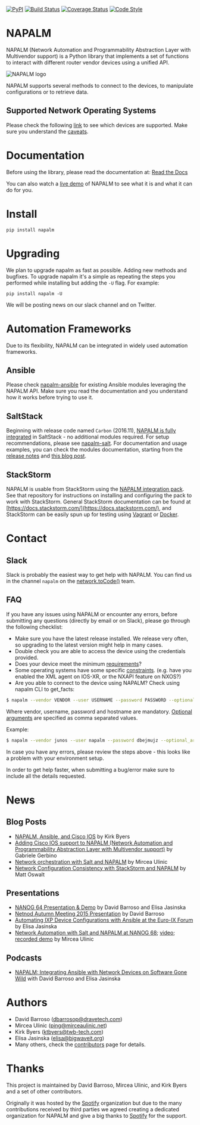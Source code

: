 [![PyPI](https://img.shields.io/pypi/v/napalm.svg)](https://pypi.python.org/pypi/napalm)
[![Build Status](https://travis-ci.org/napalm-automation/napalm.svg?branch=master)](https://travis-ci.org/napalm-automation/napalm)
[![Coverage Status](https://coveralls.io/repos/github/napalm-automation/napalm/badge.svg)](https://coveralls.io/github/napalm-automation/napalm)
[![Code Style](https://img.shields.io/badge/code%20style-black-000000.svg)](https://github.com/ambv/black)


NAPALM
======
NAPALM (Network Automation and Programmability Abstraction Layer with Multivendor support) is a Python library that implements a set of functions to interact with different router vendor devices using a unified API.

![NAPALM logo](static/logo.png?raw=true "NAPALM logo")

NAPALM supports several methods to connect to the devices, to manipulate configurations or to retrieve data.

Supported Network Operating Systems
-----------------------------------

Please check the following [link](https://napalm.readthedocs.io/en/latest/support/index.html) to see which devices are supported. Make sure you understand the [caveats](https://napalm.readthedocs.io/en/latest/support/index.html#caveats).

Documentation
=============

Before using the library, please read the documentation at: [Read the Docs](https://napalm.readthedocs.io)

You can also watch a [live demo](https://youtu.be/93q-dHC0u0I) of NAPALM to see what it is and what it can do for you.

Install
=======

```
pip install napalm
```


Upgrading
=========

We plan to upgrade napalm as fast as possible. Adding new methods and bugfixes. To upgrade napalm it's a simple as repeating the steps you performed while installing but adding the `-U` flag. For example:

```
pip install napalm -U
```

We will be posting news on our slack channel and on Twitter.


Automation Frameworks
======================

Due to its flexibility, NAPALM can be integrated in widely used automation frameworks.


Ansible
-------

Please check [napalm-ansible](https://github.com/napalm-automation/napalm-ansible) for existing Ansible modules leveraging the NAPALM API. Make sure you read the documentation and you understand how it works before trying to use it.


SaltStack
---------

Beginning with release code named `Carbon` (2016.11), [NAPALM is fully integrated](https://mirceaulinic.net/2016-11-30-salt-carbon-released/) in SaltStack - no additional modules required. For setup recommendations, please see [napalm-salt](https://github.com/napalm-automation/napalm-salt). For documentation and usage examples, you can check the modules documentation, starting from the [release notes](https://docs.saltstack.com/en/develop/topics/releases/2016.11.0.html#network-automation-napalm) and [this blog post](https://mirceaulinic.net/2016-11-17-network-orchestration-with-salt-and-napalm/).

StackStorm
----------

NAPALM is usable from StackStorm using the [NAPALM integration pack](https://github.com/StackStorm-Exchange/stackstorm-napalm). See that repository for instructions on installing and configuring the pack to work with StackStorm. General StackStorm documentation can be found at [https://docs.stackstorm.com/](https://docs.stackstorm.com/), and StackStorm can be easily spun up for testing using [Vagrant](https://github.com/StackStorm/st2vagrant) or [Docker](https://github.com/StackStorm/st2-docker).


Contact
=======

Slack
-----

Slack is probably the easiest way to get help with NAPALM. You can find us in the channel `napalm` on the [network.toCode()](https://networktocode.herokuapp.com/) team.

FAQ
---

If you have any issues using NAPALM or encounter any errors, before submitting any questions (directly by email or on Slack), please go through the following checklist:

- Make sure you have the latest release installed. We release very often, so upgrading to the latest version might help in many cases.
- Double check you are able to access the device using the credentials provided.
- Does your device meet the minimum [requirements](http://napalm.readthedocs.io/en/latest/support/index.html#general-support-matrix)?
- Some operating systems have some specific [constraints](http://napalm.readthedocs.io/en/latest/support/index.html#caveats). (e.g. have you enabled the XML agent on IOS-XR, or the NXAPI feature on NXOS?)
- Are you able to connect to the device using NAPALM? Check using napalm CLI to get_facts:

```bash
$ napalm --vendor VENDOR --user USERNAME --password PASSWORD --optional_args OPTIONAL_ARGS HOSTNAME call get_facts
```

Where vendor, username, password and hostname are mandatory. [Optional arguments](http://napalm.readthedocs.io/en/latest/support/index.html#optional-arguments) are specified as comma separated values.

Example:

```bash
$ napalm --vendor junos --user napalm --password dbejmujz --optional_args 'port=12202, config_lock=False' edge01.bjm01 call get_facts
```

In case you have any errors, please review the steps above - this looks like a problem with your environment setup.

In order to get help faster, when submitting a bug/error make sure to include all the details requested.

News
====

Blog Posts
----------

* [NAPALM, Ansible, and Cisco IOS](https://pynet.twb-tech.com/blog/automation/napalm-ios.html) by Kirk Byers
* [Adding Cisco IOS support to NAPALM (Network Automation and Programmability Abstraction Layer with Multivendor support)](https://projectme10.wordpress.com/2015/12/07/adding-cisco-ios-support-to-napalm-network-automation-and-programmability-abstraction-layer-with-multivendor-support/) by Gabriele Gerbino
* [Network orchestration with Salt and NAPALM](https://mirceaulinic.net/2016-11-17-network-orchestration-with-salt-and-napalm/) by Mircea Ulinic
* [Network Configuration Consistency with StackStorm and NAPALM](https://stackstorm.com/2017/04/11/ensuring-network-configuration-consistency-stackstorm-napalm/) by Matt Oswalt

Presentations
-------------

* [NANOG 64 Presentation & Demo](https://youtu.be/93q-dHC0u0I) by David Barroso and Elisa Jasinska
* [Netnod Autumn Meeting 2015 Presentation](https://www.netnod.se/sites/default/files/NAPALM-david_barroso-Netnodautumnmeeting2015.pdf) by David Barroso
* [Automating IXP Device Configurations with Ansible at the Euro-IX Forum](https://www.euro-ix.net/m/uploads/2015/10/26/euroix-berlin-v2.pdf) by Elisa Jasinska
* [Network Automation with Salt and NAPALM at NANOG 68](https://www.nanog.org/sites/default/files/NANOG68%20Network%20Automation%20with%20Salt%20and%20NAPALM%20Mircea%20Ulinic%20Cloudflare%20(1).pdf); [video](https://www.youtube.com/watch?v=gV2918bH5_c); [recorded demo](https://www.youtube.com/watch?v=AqBk5fM7qZ0) by Mircea Ulinic

Podcasts
--------

* [NAPALM: Integrating Ansible with Network Devices on Software Gone Wild](http://blog.ipspace.net/2015/06/napalm-integrating-ansible-with-network.html) with David Barroso and Elisa Jasinska

Authors
=======
 * David Barroso ([dbarrosop@dravetech.com](mailto:dbarrosop@dravetech.com))
 * Mircea Ulinic ([ping@mirceaulinic.net](mailto:ping@mirceaulinic.net))
 * Kirk Byers ([ktbyers@twb-tech.com](mailto:ktbyers@twb-tech.com))
 * Elisa Jasinska ([elisa@bigwaveit.org](mailto:elisa@bigwaveit.org))
 * Many others, check the [contributors](https://github.com/napalm-automation/napalm/graphs/contributors) page for details.


Thanks
======

This project is maintained by David Barroso, Mircea Ulinic, and Kirk Byers and a set of other contributors.

Originally it was hosted by the [Spotify][spotify] organization but due to the many contributions received by third parties we agreed creating a dedicated organization for NAPALM and give a big thanks to [Spotify][spotify] for the support.

[spotify]: http://www.spotify.com
[bigwave]: http://bigwaveit.org/
